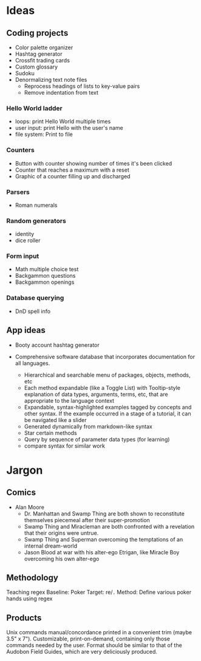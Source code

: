 # Ideas
## Coding projects
- Color palette organizer
- Hashtag generator
- Crossfit trading cards
- Custom glossary
- Sudoku
- Denormalizing text note files
  - Reprocess headings of lists to key-value pairs
  - Remove indentation from text

### Hello World ladder
- loops: print Hello World multiple times
- user input: print Hello with the user's name
- file system: Print to file

### Counters
- Button with counter showing number of times it's been clicked
- Counter that reaches a maximum with a reset
- Graphic of a counter filling up and discharged

### Parsers
- Roman numerals

### Random generators
- identity
- dice roller

### Form input
- Math multiple choice test
- Backgammon questions
- Backgammon openings

### Database querying
- DnD spell info

## App ideas
- Booty account hashtag generator

- Comprehensive software database that incorporates documentation for all languages.
  - Hierarchical and searchable menu of packages, objects, methods, etc
  - Each method expandable (like a Toggle List) with Tooltip-style explanation of data types, arguments, terms, etc, that are appropriate to the language context
  - Expandable, syntax-highlighted examples tagged by concepts and other syntax. If the example occurred in a stage of a tutorial, it can be navigated like a slider
  - Generated dynamically from markdown-like syntax
  - Star certain methods
  - Query by sequence of parameter data types (for learning)
  - compare syntax for similar work

# Jargon
## Comics
- Alan Moore
  - Dr. Manhattan and Swamp Thing are both shown to reconstitute themselves piecemeal after their super-promotion
  - Swamp Thing and Miracleman are both confronted with a revelation that their origins were untrue.
  - Swamp Thing and Superman overcoming the temptations of an internal dream-world
  - Jason Blood at war with his alter-ego Etrigan, like Miracle Boy overcoming his own alter-ego

## Methodology
Teaching regex
  Baseline: Poker
  Target: re/`.`
  Method: Define various poker hands using regex

## Products
Unix commands manual/concordance printed in a convenient trim (maybe 3.5" x 7"). Customizable, print-on-demand, containing only those commands needed by the user. Format should be similar to that of the Audobon Field Guides, which are very deliciously produced.

